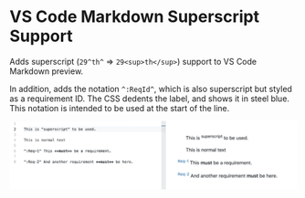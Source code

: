 # VS Code Markdown Superscript Support

Adds superscript (`29^th^` => `29<sup>th</sup>`) support to VS Code Markdown preview.

In addition, adds the notation `^:ReqId^`, which is also superscript but styled as a requirement ID. The CSS dedents the label, and shows it in steel blue. This notation is intended to be used at the start of the line.

![](example.png)
